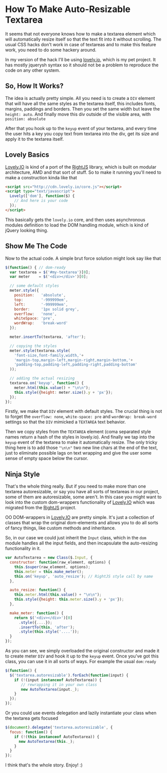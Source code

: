 # How To Make Auto-Resizable Textarea

It seems that not everyone knows how to make a textarea element which will automatically resize itself so that the text fit into it without scrolling. The usual CSS hacks don't work in case of textareas and to make this feature work, you need to do some hackery around.

In my version of the hack I'll be using [lovely.io](http://lovely.io), which is my pet project. It has mostly jquerysh syntax so it should not be a problem to reproduce the code on any other system.

## So, How It Works?

The idea is actually pretty simple. All you need is to create a `DIV` element that will have all the same styles as the textarea itself, this includes fonts, margins, paddings and borders. Then you set the same width but leave the `height: auto`. And finally move this div outside of the visible area, with `position: absolute`

After that you hook up to the `keyup` event of your textarea, and every time the user hits a key you copy text from textarea into the div, get its size and apply it to the textarea itself.

## Lovely Basics

[Lovely.IO](http://lovely.io) is kind of a port of the [RightJS](http://rightjs.org) library, which is built on modular architecture, AMD and that sort of stuff. So to make it running you'll need to make a construction kinda like that

```html
<script src="http://cdn.lovely.io/core.js"></script>
<script type="text/javascript">
  Lovely(['dom'], function($) {
    // And here is your code
  });
</script>
```

This basically gets the `lovely.io` core, and then uses asynchronous modules definition to load the DOM handling module, which is kind of jQuery looking thing.

## Show Me The Code

Now to the actual code. A simple brut force solution might look say like that

```javascript
$(function() { // dom-ready
  var textarea = $('#my-textarea')[0];
  var meter    = $('<div></div>')[0];

  // some default styles
  meter.style({
    position:   'absolute',
    top:        '-999999em',
    left:       '-999999em',
    border:     '1px solid grey',
    overflow:   'none',
    whiteSpace: 'pre',
    wordWrap:   'break-word'
  });

  meter.insertTo(textarea, 'after');

  // copying the styles
  meter.style(textarea.style(
    'font-size,font-family,width,'+
    'margin-top,margin-left,margin-right,margin-bottom,'+
    'padding-top,padding-left,padding-right,padding-bottom'
  ));

  // adding the actual resizing
  textarea.on('keyup', function() {
    meter.html(this.value() + "\n\n");
    this.style({height: meter.size().y + 'px'});
  });
});
```

Firstly, we make that `DIV` element with default styles. The crucial thing is not to forget the `overflow: none`, `white-space: pre` and `wordWrap: break-word` settings so that the `DIV` mimicked a `TEXTAREA` text behavior.

Then we copy styles from the `TEXTAREA` element (coma separated style names return a hash of the styles in lovely.io). And finally we tap into the `keyup` event of the textarea to make it automatically resize. The only tricky thing here is to add those `"\n\n"` two new line chars at the end of the text, just to eliminate possible lags on text wrapping and give the user some sense of empty space below the cursor.

## Ninja Style

That's the whole thing really. But if you need to make more than one textarea autoresizable, or say you have all sorts of textareas in our project, some of them are autoresizable, some aren't. In this case you might want to look into the custom dom-wrappers functionality of [Lovely.IO](http://lovely.io) which was migrated from the [RightJS](http://rightjs.org) project.

OO DOM-wrappers in [Lovely.IO](http://lovely.io) are pretty simple. It's just a collection of classes that wrap the original dom-elements and allows you to do all sorts of fancy things, like custom methods and inheritance.

So, in our case we could just inherit the `Input` class, which in the `dom` module handles all the input fields, and then incapsulate the auto-resizing functionality in it.

```javascript
var AutoTextarea = new Class($.Input, {
  constructor: function(raw_element, options) {
    this.$super(raw_element, options);
    this.meter = this.make_meter();
    this.on('keyup', 'auto_resize'); // RightJS style call by name
  },

  auto_resize: function() {
    this.meter.html(this.value() + "\n\n");
    this.style({height: this.meter.size().y + 'px'});
  },

  make_meter: function() {
    return $('<div></div>')[0]
      .style({....});
      .insertTo(this, 'after');
      .style(this.style('....'));
  }
});
```

As you can see, we simply overloaded the original constructor and made it to create meter `DIV` and hook it up to the `keyup` event. Once you've got this class, you can use it in all sorts of ways. For example the usual `dom:ready`

```javascript
$(function() {
  $('textarea.autoresizable').forEach(function(input) {
    if (!(input instanceof AutoTextarea)) {
       // rewrapping it in your own class
       new AutoTextarea(input._);
    }
  });
});
```

Or you could use events delegation and lazily instantiate your class when the textarea gets focused

```javascript
$(document).delegate('textarea.autoresizable', {
  focus: function() {
    if (!(this instanceof AutoTextarea)) {
      new AutoTextarea(this._);
    }
  }
});
```

I think that's the whole story. Enjoy! :)